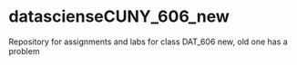 # datascienseCUNY_606_new
Repository for assignments and labs for class DAT_606 new, old one has a problem

